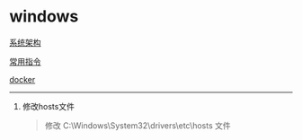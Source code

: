 # windows

[系统架构](https://www.notion.so/167ff65258574cccb9e1383b9c4940f2)

[常用指令](https://www.notion.so/75f08b651c344e7eaf97f21301871623)

[docker](https://www.notion.so/docker-5e82ecd14884405784cc44ce69e94295)

---

1. 修改hosts文件
    
    > 修改 C:\Windows\System32\drivers\etc\hosts 文件
    >